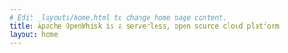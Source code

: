 ```yaml
---
# Edit _layouts/home.html to change home page content.
title: Apache OpenWhisk is a serverless, open source cloud platform
layout: home
---
```

<!--
# Licensed to the Apache Software Foundation (ASF) under one or more contributor
# license agreements; and to You under the Apache License, Version 2.0.
-->
